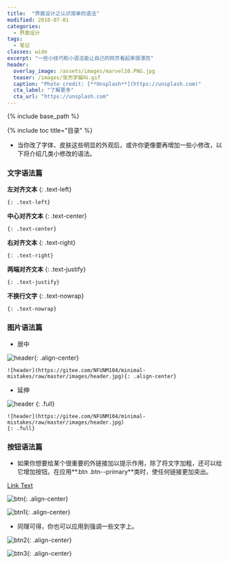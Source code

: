 ```yaml
---
title:  "界面设计之认识简单的语法"
modified: 2018-07-01 
categories: 
  - 界面设计
tags:
  - 笔记
classes: wide
excerpt: "一些小技巧和小语法能让自己的网页看起来很漂亮"
header:
  overlay_image: /assets/images/marvel10.PNG.jpg
  teaser: /images/张杰学猫叫.gif
  caption: "Photo credit: [**Unsplash**](https://unsplash.com)"
  cta_label: "了解更多"
  cta_url: "https://unsplash.com"
---
```


{% include base_path %}

{% include toc title="目录" %}

- 当你改了字体、皮肤这些明显的外观后，或许你更像要再增加一些小修改，以下将介绍几类小修改的语法。

### 文字语法篇

**左对齐文本**
{: .text-left}

	{: .text-left}

**中心对齐文本**
{: .text-center}

	{: .text-center}

**右对齐文本**
{: .text-right}

	{: .text-right}

**两端对齐文本**
{: .text-justify}

	{: .text-justify}

**不换行文字**
{: .text-nowrap}

	{: .text-nowrap}
	
### 图片语法篇

- 居中

![header](https://gitee.com/NFUNM104/minimal-mistakes/raw/master/images/header.jpg){: .align-center}

	![header](https://gitee.com/NFUNM104/minimal-mistakes/raw/master/images/header.jpg){: .align-center}


- 延伸

![header](https://gitee.com/NFUNM104/minimal-mistakes/raw/master/images/header.jpg)
{: .full}

	![header](https://gitee.com/NFUNM104/minimal-mistakes/raw/master/images/header.jpg)
	{: .full}

### 按钮语法篇
- 如果你想要给某个很重要的外链接加以提示作用，除了将文字加粗，还可以给它增加按钮。在应用**.btn .btn--primary**类时，使任何链接更加突出。

<a href="#" class="btn btn--primary">Link Text</a>


![btn](https://gitee.com/NFUNM104/minimal-mistakes/raw/master/images/btn.png){: .align-center}

![btn1](https://gitee.com/NFUNM104/minimal-mistakes/raw/master/images/btn1.png){: .align-center}

- 同理可得，你也可以应用到强调一些文字上。

![btn2](https://gitee.com/NFUNM104/minimal-mistakes/raw/master/images/btn2.png){: .align-center}

![btn3](https://gitee.com/NFUNM104/minimal-mistakes/raw/master/images/btn3.png){: .align-center}

